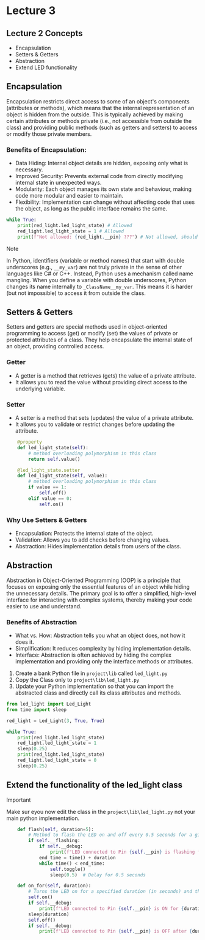 # Lecture 3

## Lecture 2 Concepts
- Encapsulation
- Setters & Getters
- Abstraction
- Extend LED functionality

## Encapsulation
Encapsulation restricts direct access to some of an object's components (attributes or methods), which means that the internal representation of an object is hidden from the outside. This is typically achieved by making certain attributes or methods private (i.e., not accessible from outside the class) and providing public methods (such as getters and setters) to access or modify those private members.

### Benefits of Encapsulation:

- Data Hiding: Internal object details are hidden, exposing only what is necessary.
- Improved Security: Prevents external code from directly modifying internal state in unexpected ways.
- Modularity: Each object manages its own state and behaviour, making code more modular and easier to maintain.
- Flexibility: Implementation can change without affecting code that uses the object, as long as the public interface remains the same.

```python
while True:
    print(red_light.led_light_state) # Allowed
    red_light.led_light_state = 1 # Allowed
    print(f"Not allowed: {red_light.__pin} ???") # Not allowed, should raise AttributeError
```
> [!Note]
> In Python, identifiers (variable or method names) that start with double underscores (e.g., `__my_var`) are not truly private in the sense of other languages like C# or C++. Instead, Python uses a mechanism called name mangling. When you define a variable with double underscores, Python changes its name internally to `_ClassName__my_var`. This means it is harder (but not impossible) to access it from outside the class.

## Setters & Getters

Setters and getters are special methods used in object-oriented programming to access (get) or modify (set) the values of private or protected attributes of a class. They help encapsulate the internal state of an object, providing controlled access.

### Getter

- A getter is a method that retrieves (gets) the value of a private attribute.
- It allows you to read the value without providing direct access to the underlying variable.

### Setter

- A setter is a method that sets (updates) the value of a private attribute.
- It allows you to validate or restrict changes before updating the attribute.

```python
    @property
    def led_light_state(self):
        # method overloading polymorphism in this class
        return self.value()

    @led_light_state.setter
    def led_light_state(self, value):
        # method overloading polymorphism in this class
        if value == 1:
            self.off()
        elif value == 0:
            self.on()
```

### Why Use Setters & Getters
- Encapsulation: Protects the internal state of the object.
- Validation: Allows you to add checks before changing values.
- Abstraction: Hides implementation details from users of the class.

## Abstraction

Abstraction in Object-Oriented Programming (OOP) is a principle that focuses on exposing only the essential features of an object while hiding the unnecessary details. The primary goal is to offer a simplified, high-level interface for interacting with complex systems, thereby making your code easier to use and understand.

### Benefits of Abstraction

- What vs. How: Abstraction tells you what an object does, not how it does it.
- Simplification: It reduces complexity by hiding implementation details.
- Interface: Abstraction is often achieved by hiding the complex implementation and providing only the interface methods or attributes.

1. Create a bank Python file in `project\lib` called `led_light.py`
2. Copy the Class only to `project\lib\led_light.py`
3. Update your Python implementation so that you can import the abstracted class and directly call its class attributes and methods.

```Python
from led_light import Led_Light
from time import sleep

red_light = Led_Light(3, True, True)

while True:
    print(red_light.led_light_state)
    red_light.led_light_state = 1
    sleep(0.25)
    print(red_light.led_light_state)
    red_light.led_light_state = 0
    sleep(0.25)
```

## Extend the functionality of the led_light class

> [!Important]
> Make sur eyou now edit the class in the `project\lib\led_light.py` not your main python implementation.

```python
    def flash(self, duration=5):
        # Method to flash the LED on and off every 0.5 seconds for a given duration
        if self.__flashing:
            if self.__debug:
                print(f"LED connected to Pin {self.__pin} is flashing for {duration} seconds")
            end_time = time() + duration
            while time() < end_time:
                self.toggle()
                sleep(0.5)  # Delay for 0.5 seconds

    def on_for(self, duration):
        # Turns the LED on for a specified duration (in seconds) and then turns it off.
        self.on()
        if self.__debug:
            print(f"LED connected to Pin {self.__pin} is ON for {duration} seconds")
        sleep(duration)
        self.off()
        if self.__debug:
            print(f"LED connected to Pin {self.__pin} is OFF after {duration} seconds")
```
